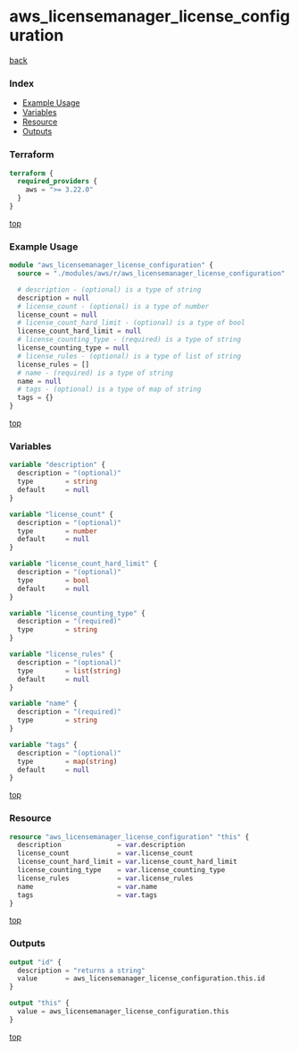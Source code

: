 # aws_licensemanager_license_configuration

[back](../aws.md)

### Index

- [Example Usage](#example-usage)
- [Variables](#variables)
- [Resource](#resource)
- [Outputs](#outputs)

### Terraform

```terraform
terraform {
  required_providers {
    aws = ">= 3.22.0"
  }
}
```

[top](#index)

### Example Usage

```terraform
module "aws_licensemanager_license_configuration" {
  source = "./modules/aws/r/aws_licensemanager_license_configuration"

  # description - (optional) is a type of string
  description = null
  # license_count - (optional) is a type of number
  license_count = null
  # license_count_hard_limit - (optional) is a type of bool
  license_count_hard_limit = null
  # license_counting_type - (required) is a type of string
  license_counting_type = null
  # license_rules - (optional) is a type of list of string
  license_rules = []
  # name - (required) is a type of string
  name = null
  # tags - (optional) is a type of map of string
  tags = {}
}
```

[top](#index)

### Variables

```terraform
variable "description" {
  description = "(optional)"
  type        = string
  default     = null
}

variable "license_count" {
  description = "(optional)"
  type        = number
  default     = null
}

variable "license_count_hard_limit" {
  description = "(optional)"
  type        = bool
  default     = null
}

variable "license_counting_type" {
  description = "(required)"
  type        = string
}

variable "license_rules" {
  description = "(optional)"
  type        = list(string)
  default     = null
}

variable "name" {
  description = "(required)"
  type        = string
}

variable "tags" {
  description = "(optional)"
  type        = map(string)
  default     = null
}
```

[top](#index)

### Resource

```terraform
resource "aws_licensemanager_license_configuration" "this" {
  description              = var.description
  license_count            = var.license_count
  license_count_hard_limit = var.license_count_hard_limit
  license_counting_type    = var.license_counting_type
  license_rules            = var.license_rules
  name                     = var.name
  tags                     = var.tags
}
```

[top](#index)

### Outputs

```terraform
output "id" {
  description = "returns a string"
  value       = aws_licensemanager_license_configuration.this.id
}

output "this" {
  value = aws_licensemanager_license_configuration.this
}
```

[top](#index)